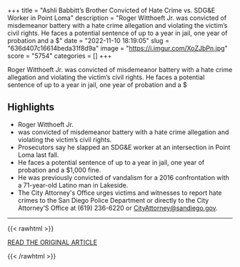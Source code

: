 +++
title = "Ashli Babbitt’s Brother Convicted of Hate Crime vs. SDG&amp;E Worker in Point Loma"
description = "Roger Witthoeft Jr. was convicted of misdemeanor battery with a hate crime allegation and violating the victim’s civil rights. He faces a potential sentence of up to a year in jail, one year of probation and a $"
date = "2022-11-10 18:19:05"
slug = "636d407c16614beda31f8d9a"
image = "https://i.imgur.com/XoZJbPn.jpg"
score = "5754"
categories = []
+++

Roger Witthoeft Jr. was convicted of misdemeanor battery with a hate crime allegation and violating the victim’s civil rights. He faces a potential sentence of up to a year in jail, one year of probation and a $

## Highlights

- Roger Witthoeft Jr.
- was convicted of misdemeanor battery with a hate crime allegation and violating the victim’s civil rights.
- Prosecutors say he slapped an SDG&E worker at an intersection in Point Loma last fall.
- He faces a potential sentence of up to a year in jail, one year of probation and a $1,000 fine.
- He was previously convicted of vandalism for a 2016 confrontation with a 71-year-old Latino man in Lakeside.
- The City Attorney's Office urges victims and witnesses to report hate crimes to the San Diego Police Department or directly to the City Attorney’S Office at (619) 236-6220 or CityAttorney@sandiego.gov.

---

{{< rawhtml >}}
  <p class="article-category">
    <a target="_blank" href="https://timesofsandiego.com/crime/2022/11/09/ashli-babbitts-brother-convicted-of-hate-crime-vs-sdge-worker-in-point-loma/">READ THE ORIGINAL ARTICLE</a>
  </p>
{{< /rawhtml >}}

